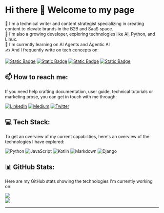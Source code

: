 
# Hi there 👋 Welcome to my page

🌱 I'm a technical writer and content strategist specializing in creating content to elevate brands in the B2B and SaaS space.<br>
💫 I'm also a growing developer, exploring technologies like AI, Python, and Linux. <br>
🔭 I'm currently learning on AI Agents and Agentic AI <br> 
✍️ And I frequently write on tech concepts on:

[![Static Badge](https://img.shields.io/badge/Hashnode-%20%2338369A?style=for-the-badge)](https://hashnode.com/@janetmutua)
[![Static Badge](https://img.shields.io/badge/DEV-%23000000?style=for-the-badge)](https://dev.to/janetmutua)
[![Static Badge](https://img.shields.io/badge/Medium-%20%23000000?style=for-the-badge&logo=medium)](https://medium.com/@janetmutua)
[![Static Badge](https://img.shields.io/badge/GitHub%20Wiki-%23000000?style=for-the-badge&logo=github)](https://github.com/JanetMutua/Wiki)




## 📫 **How to reach me**:

If you need help crafting documentation, user guide, technical tutorials or marketing prose, you can get in touch with me through:

[![LinkedIn](https://img.shields.io/badge/LinkedIn-%230077B5.svg?logo=linkedin&logoColor=white)](https://linkedin.com/in/janet-mutua-4b6021161/) [![Medium](https://img.shields.io/badge/Medium-12100E?logo=medium&logoColor=white)](https://medium.com/@janetmutua) [![Twitter](https://img.shields.io/badge/Twitter-%231DA1F2.svg?logo=Twitter&logoColor=white)](https://twitter.com/mu_mbua_) 


## 💻 **Tech Stack**:


To get an overview of my current capabilities, here's an overview of the technologies I have explored:

![Python](https://img.shields.io/badge/python-3670A0?style=for-the-badge&logo=python&logoColor=ffdd54) ![JavaScript](https://img.shields.io/badge/javascript-%23323330.svg?style=for-the-badge&logo=javascript&logoColor=%23F7DF1E) ![Kotlin](https://img.shields.io/badge/kotlin-%230095D5.svg?style=for-the-badge&logo=kotlin&logoColor=white) ![Markdown](https://img.shields.io/badge/markdown-%23000000.svg?style=for-the-badge&logo=markdown&logoColor=white) ![Django](https://img.shields.io/badge/django-%23092E20.svg?style=for-the-badge&logo=django&logoColor=white)

## 📊 **GitHub Stats**:

Here are my GitHub stats showing the technologies I'm currently working on:

<!-- ![](https://github-readme-stats.vercel.app/api?username=JanetMutua&theme=dark&hide_border=false&include_all_commits=false&count_private=false)<br/> -->
![](https://github-readme-streak-stats.herokuapp.com/?user=JanetMutua&theme=dark&hide_border=false)<br/>
![](https://github-readme-stats.vercel.app/api/top-langs/?username=JanetMutua&theme=dark&hide_border=false&include_all_commits=false&count_private=false&layout=compact)

---

<!-- Proudly created with GPRM ( https://gprm.itsvg.in ) -->
